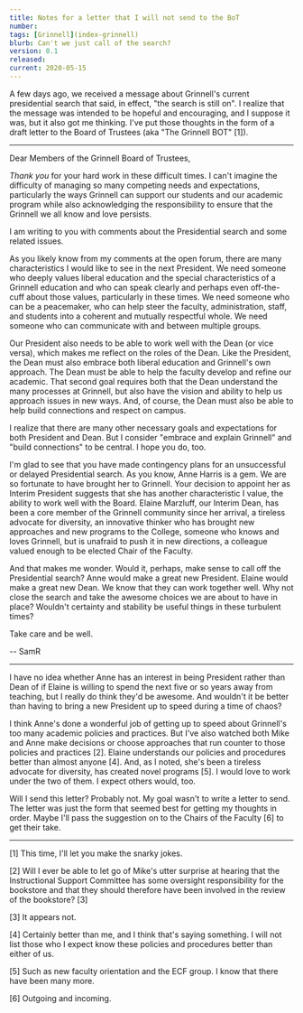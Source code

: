 ```yaml
---
title: Notes for a letter that I will not send to the BoT
number: 
tags: [Grinnell](index-grinnell)
blurb: Can't we just call of the search?
version: 0.1
released: 
current: 2020-05-15
---
```

A few days ago, we received a message about Grinnell's current
presidential search that said, in effect, "the search is still on".
I realize that the message was intended to be hopeful and encouraging,
and I suppose it was, but it also got me thinking.  I've put those
thoughts in the form of a draft letter to the Board of Trustees (aka
"The Grinnell BOT" [1]).

---

Dear Members of the Grinnell Board of Trustees,

*Thank you* for your hard work in these difficult times.  I can't
imagine the difficulty of managing so many competing needs and
expectations, particularly the ways Grinnell can support our students
and our academic program while also acknowledging the responsibility
to ensure that the Grinnell we all know and love persists.

I am writing to you with comments about the Presidential search and
some related issues.

As you likely know from my comments at the open forum, there are
many characteristics I would like to see in the next President.  We
need someone who deeply values liberal education and the special
characteristics of a Grinnell education and who can speak clearly
and perhaps even off-the-cuff about those values, particularly in
these times.  We need someone who can be a peacemaker, who can help
steer the faculty, administration, staff, and students into a coherent
and mutually respectful whole.  We need someone who can communicate
with and between multiple groups.

Our President also needs to be able to work well with the Dean (or
vice versa), which makes me reflect on the roles of the Dean.  Like
the President, the Dean must also embrace both liberal education
and Grinnell's own approach.  The Dean must be able to help the
faculty develop and refine our academic.  That second goal requires
both that the Dean understand the many processes at Grinnell, but
also have the vision and ability to help us approach issues in new
ways.  And, of course, the Dean must also be able to help build
connections and respect on campus.

I realize that there are many other necessary goals and expectations
for both President and Dean.  But I consider "embrace and explain
Grinnell" and "build connections" to be central.  I hope you do, too.

I'm glad to see that you have made contingency plans for an
unsuccessful or delayed Presidential search.  As you know, Anne
Harris is a gem.  We are so fortunate to have brought her to Grinnell.
Your decision to appoint her as Interim President suggests that she
has another characteristic I value, the ability to work well with
the Board.  Elaine Marzluff, our Interim Dean, has been a core
member of the Grinnell community since her arrival, a tireless
advocate for diversity, an innovative thinker who has brought new
approaches and new programs to the College, someone who knows and
loves Grinnell, but is unafraid to push it in new directions, a
colleague valued enough to be elected Chair of the Faculty.

And that makes me wonder.  Would it, perhaps, make sense to call
off the Presidential search?  Anne would make a great new President.
Elaine would make a great new Dean.  We know that they can work 
together well.  Why not close the search and take the awesome choices
we are about to have in place?  Wouldn't certainty and stability be 
useful things in these turbulent times?

Take care and be well.

-- SamR

---

I have no idea whether Anne has an interest in being President
rather than Dean of if Elaine is willing to spend the next five or
so years away from teaching, but I really do think they'd be awesome.
And wouldn't it be better than having to bring a new President up
to speed during a time of chaos?

I think Anne's done a wonderful job of getting up to speed about
Grinnell's too many academic policies and practices.  But I've also
watched both Mike and Anne make decisions or choose approaches that
run counter to those policies and practices [2].  Elaine understands
our policies and procedures better than almost anyone [4].  And, as
I noted, she's been a tireless advocate for diversity, has created
novel programs [5].  I would love to work under the two of them.
I expect others would, too.

Will I send this letter?  Probably not.  My goal wasn't to write a
letter to send.  The letter was just the form that seemed best for
getting my thoughts in order.  Maybe I'll pass the suggestion on
to the Chairs of the Faculty [6] to get their take.

---

[1] This time, I'll let you make the snarky jokes.

[2] Will I ever be able to let go of Mike's utter surprise at hearing
that the Instructional Support Committee has some oversight responsibility
for the bookstore and that they should therefore have been involved in
the review of the bookstore? [3]

[3] It appears not.

[4] Certainly better than me, and I think that's saying something.
I will not list those who I expect know these policies and procedures
better than either of us.

[5] Such as new faculty orientation and the ECF group.  I know that there
have been many more.

[6] Outgoing and incoming.
